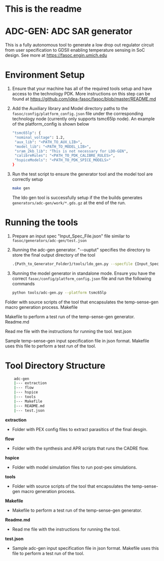# This is the readme

# ADC-GEN: ADC SAR generator
This is a fully autonomous tool to generate a low drop out regulator circuit from user specification to GDSII enabling temperature sensing in SoC design.
See more at https://fasoc.engin.umich.edu


# Environment Setup
1. Ensure that your machine has all of the required tools setup and have access to the technology PDK. More instructions on this step can be found at https://github.com/idea-fasoc/fasoc/blob/master/README.md

1. Add the Auxiliary library and Model directory paths to the `fasoc/config/platform_config.json` file under the corresponding technology node (currently only supports tsmc65lp node). An example of the platform_config is shown below
     ```bash
   "tsmc65lp": {
      "nominal_voltage": 1.2,
      "aux_lib": "<PATH_TO_AUX_LIB>",
      "model_lib": "<PATH_TO_MODEL_LIB>",
      "sram_2kb_lib": "This is not necessary for LDO-GEN",
      "calibreRules": "<PATH_TO_PDK_CALIBRE_RULES>",
      "hspiceModels": "<PATH_TO_PDK_SPICE_MODELS>"
    } 
    ```  


1. Run the test script to ensure the generator tool and the model tool are correctly setup
    ```bash
    make gen
    ```

    The ldo gen tool is successfully setup if the the builds generates `generators/adc-gen/work/*.gds.gz` at the end of the run. 

# Running the tools
1. Prepare an input spec "Input_Spec_File.json" file similar to `fasoc/generators/adc-gen/test.json`

1. Running the adc-gen generator. 
   "--ouptut" specifies the directory to store the final output directory of the tool
     ```bash
     .{Path_to_Generator_Folder}/tools/ldo_gen.py --specfile {Input_Spec_File.json} --output {Output_Folder} --platform {Technology_Node} [--mode {Run_Mode}] [--clean]
    ```

1. Running the model generator in standalone mode. 
   Ensure you have the correct `fasoc/config/platform_config.json` file and run the following commands
    ```bash
    python tools/adc-gen.py --platform tsmc65lp
    ```

Folder with source scripts of the tool that encapsulates the temp-sense-gen macro generation process.
Makefile

Makefile to perform a test run of the temp-sense-gen generator.
Readme.md

Read me file with the instructions for running the tool.
test.json

Sample temp-sense-gen input specification file in json format. Makefile uses this file to perform a test run of the tool.


# Tool Directory Structure
```bash
    adc-gen
    |--- extraction
    |--- flow
    |--- hspice   
    |--- tools
    |--- Makefile
    |--- README.md
    |--- test.json
```
   __extraction__
   - Folder with PEX config files to extract parasitics of the final desgin.
  
   __flow__
   - Folder with the synthesis and APR scripts that runs the CADRE flow.  
  
   __hspice__
   - Folder with model simulation files to run post-pex simulations.

   __tools__
   - Folder with source scripts of the tool that encapsulates the temp-sense-gen macro generation process. 

   __Makefile__
   - Makefile to perform a test run of the temp-sense-gen generator.

   __Readme.md__
   - Read me file with the instructions for running the tool.

   __test.json__
   - Sample adc-gen input specification file in json format. Makefile uses this file to perform a test run of the tool. 

